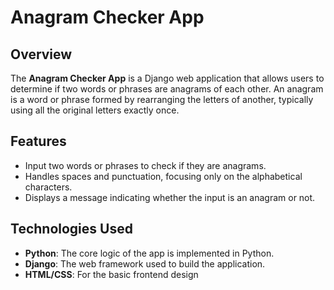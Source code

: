 # Anagram Checker App

## Overview
The **Anagram Checker App** is a Django web application that allows users to determine if two words or phrases are anagrams of each other. An anagram is a word or phrase formed by rearranging the letters of another, typically using all the original letters exactly once.

## Features
- Input two words or phrases to check if they are anagrams.
- Handles spaces and punctuation, focusing only on the alphabetical characters.
- Displays a message indicating whether the input is an anagram or not.

## Technologies Used
- **Python**: The core logic of the app is implemented in Python.
- **Django**: The web framework used to build the application.
- **HTML/CSS**: For the basic frontend design
